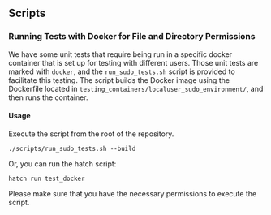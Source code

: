 ## Scripts

### Running Tests with Docker for File and Directory Permissions

We have some unit tests that require being run in a specific docker container that is set up for testing with different users. Those unit tests are marked with `docker`, and the `run_sudo_tests.sh` script is provided to facilitate this testing. The script builds the Docker image using the Dockerfile located in `testing_containers/localuser_sudo_environment/`, and then runs the container.

#### Usage
Execute the script from the root of the repository.
```
./scripts/run_sudo_tests.sh --build
```

Or, you can run the hatch script:
```
hatch run test_docker
```

Please make sure that you have the necessary permissions to execute the script.
